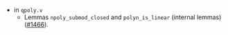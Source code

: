 + in `qpoly.v`
  + Lemmas `npoly_submod_closed` and `polyn_is_linear` (internal lemmas)
    ([#1466](https://github.com/math-comp/math-comp/pull/1466)).
